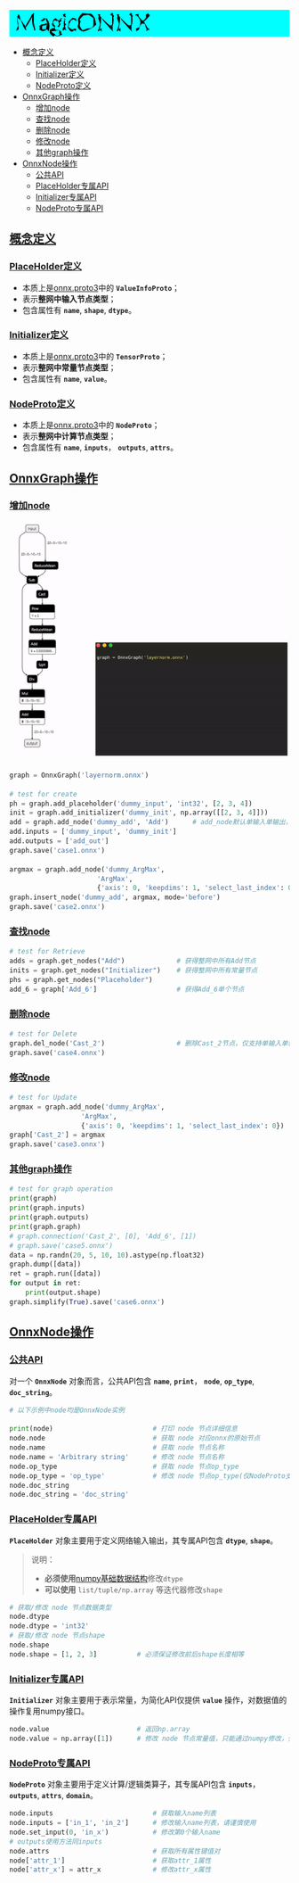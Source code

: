 ![logo](./image/logo.png)
- [概念定义](#概念定义)
  - [PlaceHolder定义](#placeholder定义)
  - [Initializer定义](#initializer定义)
  - [NodeProto定义](#nodeproto定义)
- [OnnxGraph操作](#onnxgraph操作)
  - [增加node](#增加node)
  - [查找node](#查找node)
  - [删除node](#删除node)
  - [修改node](#修改node)
  - [其他graph操作](#其他graph操作)
- [OnnxNode操作](#onnxnode操作)
  - [公共API](#公共api)
  - [PlaceHolder专属API](#placeholder专属api)
  - [Initializer专属API](#initializer专属api)
  - [NodeProto专属API](#nodeproto专属api)

## [概念定义](#概念定义)
### [PlaceHolder定义](#PlaceHolder定义)
- 本质上是[onnx.proto3](https://github.com/onnx/onnx/blob/master/onnx/onnx.proto3)中的 **`ValueInfoProto`**；
- 表示**整网中输入节点类型**；
- 包含属性有 **`name`**, **`shape`**, **`dtype`**。
### [Initializer定义](#Initializer定义)
- 本质上是[onnx.proto3](https://github.com/onnx/onnx/blob/master/onnx/onnx.proto3)中的 **`TensorProto`**；
- 表示**整网中常量节点类型**；
- 包含属性有 **`name`**, **`value`**。
### [NodeProto定义](#NodeProto定义)
- 本质上是[onnx.proto3](https://github.com/onnx/onnx/blob/master/onnx/onnx.proto3)中的 **`NodeProto`**；
- 表示**整网中计算节点类型**；
- 包含属性有 **`name`**, **`inputs`**， **`outputs`**, **`attrs`**。

## [OnnxGraph操作](#OnnxGraph操作)
### [增加node](#增加node)
![动画演示](./image/create.gif)
```python
graph = OnnxGraph('layernorm.onnx')

# test for create
ph = graph.add_placeholder('dummy_input', 'int32', [2, 3, 4])
init = graph.add_initializer('dummy_init', np.array([[2, 3, 4]]))
add = graph.add_node('dummy_add', 'Add')      # add_node默认单输入单输出，需要手动修改节点输入输出信息
add.inputs = ['dummy_input', 'dummy_init']
add.outputs = ['add_out']
graph.save('case1.onnx')

argmax = graph.add_node('dummy_ArgMax',
                      'ArgMax',
                      {'axis': 0, 'keepdims': 1, 'select_last_index': 0})
graph.insert_node('dummy_add', argmax, mode='before')
graph.save('case2.onnx')
```
### [查找node](#查找node)
```python
# test for Retrieve
adds = graph.get_nodes("Add")             # 获得整网中所有Add节点
inits = graph.get_nodes("Initializer")    # 获得整网中所有常量节点
phs = graph.get_nodes("Placeholder")
add_6 = graph['Add_6']                    # 获得Add_6单个节点
```
### [删除node](#删除node)
```python
# test for Delete
graph.del_node('Cast_2')                  # 删除Cast_2节点，仅支持单输入单输出节点
graph.save('case4.onnx')
```
### [修改node](#修改node)
```python
# test for Update
argmax = graph.add_node('dummy_ArgMax',
                  'ArgMax',
                  {'axis': 0, 'keepdims': 1, 'select_last_index': 0})
graph['Cast_2'] = argmax
graph.save('case3.onnx')
```
### [其他graph操作](#其他graph操作)
```python
# test for graph operation
print(graph)
print(graph.inputs)
print(graph.outputs)
print(graph.graph)
# graph.connection('Cast_2', [0], 'Add_6', [1])
# graph.save('case5.onnx')
data = np.randn(20, 5, 10, 10).astype(np.float32)
graph.dump([data])
ret = graph.run([data])
for output in ret:
    print(output.shape)
graph.simplify(True).save('case6.onnx')
```
## [OnnxNode操作](#OnnxNode操作)

### [公共API](#公共API)
对一个 **`OnnxNode`** 对象而言，公共API包含 **`name`**, **`print`**， **`node`**, **`op_type`**, **`doc_string`**。
```python
# 以下示例中node均是OnnxNode实例

print(node)                         # 打印 node 节点详细信息
node.node                           # 获取 node 对应onnx的原始节点
node.name                           # 获取 node 节点名称
node.name = 'Arbitrary string'      # 修改 node 节点名称
node.op_type                        # 获取 node 节点op_type
node.op_type = 'op_type'            # 修改 node 节点op_type(仅NodeProto支持)
node.doc_string
node.doc_string = 'doc_string'
```
### [PlaceHolder专属API](#PlaceHolder专属API)
**`PlaceHolder`** 对象主要用于定义网络输入输出，其专属API包含 **`dtype`**, **`shape`**。
> 说明：
> - **必须使用**[numpy基础数据结构](https://numpy.org/doc/stable/user/basics.types.html)修改`dtype`
> - **可以使用** `list/tuple/np.array` 等迭代器修改`shape`
```python
# 获取/修改 node 节点数据类型
node.dtype
node.dtype = 'int32'
# 获取/修改 node 节点shape
node.shape 
node.shape = [1, 2, 3]          # 必须保证修改前后shape长度相等
```
### [Initializer专属API](#Initializer专属API)
**`Initializer`** 对象主要用于表示常量，为简化API仅提供 **`value`** 操作，对数据值的操作复用numpy接口。
```python
node.value                      # 返回np.array
node.value = np.array([1])      # 修改 node 节点常量值，只能通过numpy修改，会丢失doc_string信息
```
### [NodeProto专属API](#NodeProto专属API)
**`NodeProto`** 对象主要用于定义计算/逻辑类算子，其专属API包含 **`inputs`**， **`outputs`**, **`attrs`**, **`domain`**。
```python
node.inputs                         # 获取输入name列表
node.inputs = ['in_1', 'in_2']      # 修改输入name列表，请谨慎使用
node.set_input(0, 'in_x')           # 修改第0个输入name
# outputs使用方法同inputs
node.attrs                          # 获取所有属性键值对
node['attr_1']                      # 获取attr_1属性
node['attr_x'] = attr_x             # 修改attr_x属性
```
